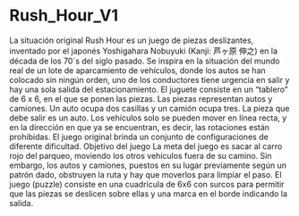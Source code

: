 # Rush_Hour_V1
La situación original Rush Hour es un juego de piezas deslizantes, inventado por el japonés Yoshigahara Nobuyuki (Kanji: 芦ヶ原 伸之) en la década de los 70´s del siglo pasado. Se inspira en la situación del mundo real de un lote de aparcamiento de vehículos, donde los autos se han colocado sin ningún orden, uno de los conductores tiene urgencia en salir y hay una sola salida del estacionamiento. El juguete consiste en un “tablero” de 6 x 6, en el que se ponen las piezas. Las piezas representan autos y camiones. Un auto ocupa dos casillas y un camión ocupa tres. La pieza que debe salir es un auto. Los vehículos solo se pueden mover en línea recta, y en la dirección en que ya se encuentran, es decir, las rotaciones están prohibidas. El juego original brinda un conjunto de configuraciones de diferente dificultad. Objetivo del juego La meta del juego es sacar al carro rojo del parqueo, moviendo los otros vehículos fuera de su camino. Sin embargo, los autos y camiones, puestos en su lugar previamente según un patrón dado, obstruyen la ruta y hay que moverlos para limpiar el paso. El juego (puzzle) consiste en una cuadrícula de 6x6 con surcos para permitir que las piezas se deslicen sobre ellas y una marca en el borde indicando la salida.
